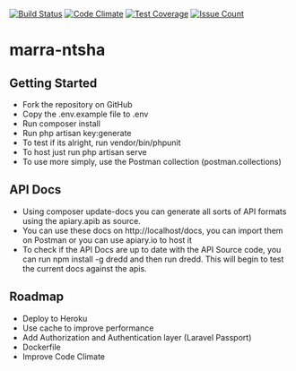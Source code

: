 [![Build Status](https://travis-ci.org/marcelomarra/marra-nhtsa.svg?branch=master)](https://travis-ci.org/marcelomarra/marra-nhtsa)
[![Code Climate](https://codeclimate.com/github/marcelomarra/marra-nhtsa/badges/gpa.svg)](https://codeclimate.com/github/marcelomarra/marra-nhtsa)
[![Test Coverage](https://codeclimate.com/github/marcelomarra/marra-nhtsa/badges/coverage.svg)](https://codeclimate.com/github/marcelomarra/marra-nhtsa/coverage)
[![Issue Count](https://codeclimate.com/github/marcelomarra/marra-nhtsa/badges/issue_count.svg)](https://codeclimate.com/github/marcelomarra/marra-nhtsa)

# marra-ntsha

## Getting Started

- Fork the repository on GitHub
- Copy the .env.example file to .env
- Run composer install
- Run php artisan key:generate
- To test if its alright, run vendor/bin/phpunit
- To host just run php artisan serve
- To use more simply, use the Postman collection (postman.collections)

## API Docs

- Using composer update-docs you can generate all sorts of API formats using the apiary.apib as source.
- You can use these docs on http://localhost/docs, you can import them on Postman or you can use apiary.io to host it
- To check if the API Docs are up to date with the API Source code, you can run npm install -g dredd and then run dredd. This will begin to test the current docs against the apis.

## Roadmap

- Deploy to Heroku
- Use cache to improve performance
- Add Authorization and Authentication layer (Laravel Passport)
- Dockerfile
- Improve Code Climate 
